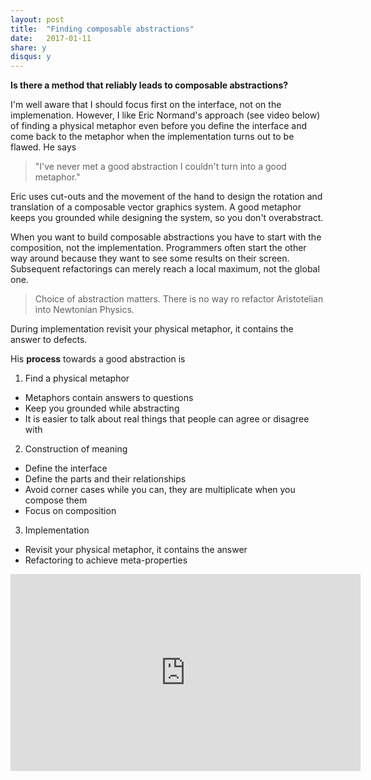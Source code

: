 ```yaml
---
layout: post
title:  "Finding composable abstractions"
date:   2017-01-11
share: y
disqus: y
---
```


**Is there a method that reliably leads to composable abstractions?**

I'm well aware that I should focus first on the interface, not on the implemenation. However, I like Eric Normand's approach (see video below) of finding a physical metaphor even before you define the interface and come back to the metaphor when the implementation turns out to be flawed. He says

> "I've never met a good abstraction I couldn't turn into a good metaphor."

Eric uses cut-outs and the movement of the hand to design the rotation and translation of a composable vector graphics system. A good metaphor keeps you grounded while designing the system, so you don't overabstract.

When you want to build composable abstractions you have to start with the composition, not the implementation. Programmers often start the other way around because they want to see some results on their screen. Subsequent refactorings can merely reach a local maximum, not the global one.

> Choice of abstraction matters. There is no way ro refactor Aristotelian into Newtonian Physics.

During implementation revisit your physical metaphor, it contains the answer to defects.

His **process** towards a good abstraction is

1. Find a physical metaphor
  - Metaphors contain answers to questions
  - Keep you grounded while abstracting
  - It is easier to talk about real things that people can agree or disagree with
2. Construction of meaning
  - Define the interface
  - Define the parts and their relationships
  - Avoid corner cases while you can, they are multiplicate when you compose them
  - Focus on composition
3. Implementation
  - Revisit your physical metaphor, it contains the answer
  - Refactoring to achieve meta-properties

<div class='video'>
  <iframe width="560" height="315" src="https://www.youtube.com/embed/jJIUoaIvD20" frameborder="0" allowfullscreen></iframe>
</div>
